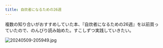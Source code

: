 ```yaml
---
title: 自炊者になるための26週
---
```


複数の知り合いがおすすめしていた本、『自炊者になるための26週』を以前買っていたので、のんびり読み始めた。すこしずつ実践していきたい。

![20240509-205949.jpg](https://ceshmina-photos.s3.ap-northeast-1.amazonaws.com/medium/202405/20240509-205949.jpg)
